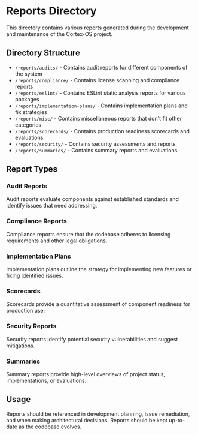 # Reports Directory

This directory contains various reports generated during the development and maintenance of the Cortex-OS project.

## Directory Structure

- `/reports/audits/` - Contains audit reports for different components of the system
- `/reports/compliance/` - Contains license scanning and compliance reports
- `/reports/eslint/` - Contains ESLint static analysis reports for various packages
- `/reports/implementation-plans/` - Contains implementation plans and fix strategies
- `/reports/misc/` - Contains miscellaneous reports that don't fit other categories
- `/reports/scorecards/` - Contains production readiness scorecards and evaluations
- `/reports/security/` - Contains security assessments and reports
- `/reports/summaries/` - Contains summary reports and evaluations

## Report Types

### Audit Reports

Audit reports evaluate components against established standards and identify issues that need addressing.

### Compliance Reports

Compliance reports ensure that the codebase adheres to licensing requirements and other legal obligations.

### Implementation Plans

Implementation plans outline the strategy for implementing new features or fixing identified issues.

### Scorecards

Scorecards provide a quantitative assessment of component readiness for production use.

### Security Reports

Security reports identify potential security vulnerabilities and suggest mitigations.

### Summaries

Summary reports provide high-level overviews of project status, implementations, or evaluations.

## Usage

Reports should be referenced in development planning, issue remediation, and when making architectural decisions. Reports should be kept up-to-date as the codebase evolves.
